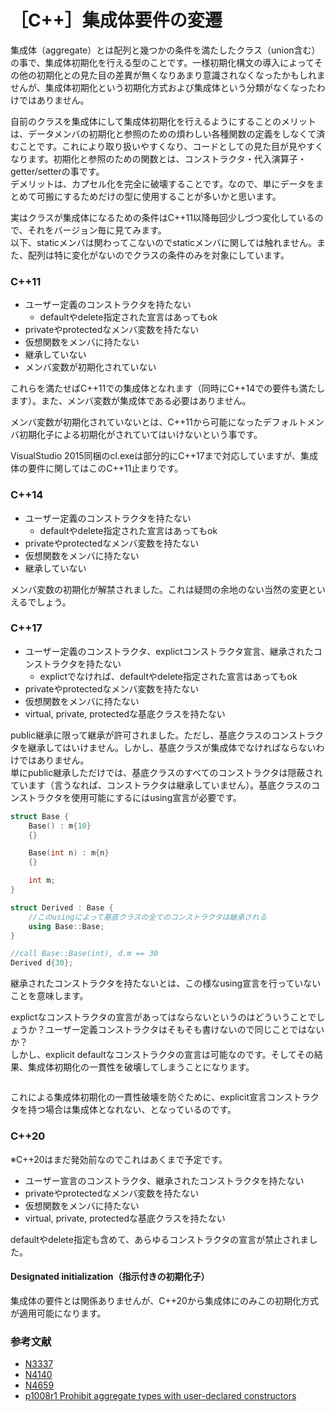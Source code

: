# ［C++］集成体要件の変遷
集成体（aggregate）とは配列と幾つかの条件を満たしたクラス（union含む）の事で、集成体初期化を行える型のことです。一様初期化構文の導入によってその他の初期化との見た目の差異が無くなりあまり意識されなくなったかもしれませんが、集成体初期化という初期化方式および集成体という分類がなくなったわけではありません。

自前のクラスを集成体にして集成体初期化を行えるようにすることのメリットは、データメンバの初期化と参照のための煩わしい各種関数の定義をしなくて済むことです。これにより取り扱いやすくなり、コードとしての見た目が見やすくなります。初期化と参照のための関数とは、コンストラクタ・代入演算子・getter/setterの事です。  
デメリットは、カプセル化を完全に破壊することです。なので、単にデータをまとめて可搬にするためだけの型に使用することが多いかと思います。

実はクラスが集成体になるための条件はC++11以降毎回少しづつ変化しているので、それをバージョン毎に見てみます。  
以下、staticメンバは関わってこないのでstaticメンバに関しては触れません。また、配列は特に変化がないのでクラスの条件のみを対象にしています。

### C++11
- ユーザー定義のコンストラクタを持たない
  - defaultやdelete指定された宣言はあってもok
- privateやprotectedなメンバ変数を持たない
- 仮想関数をメンバに持たない
- 継承していない
- メンバ変数が初期化されていない

これらを満たせばC++11での集成体となれます（同時にC++14での要件も満たします）。また、メンバ変数が集成体である必要はありません。

メンバ変数が初期化されていないとは、C++11から可能になったデフォルトメンバ初期化子による初期化がされていてはいけないという事です。

VisualStudio 2015同梱のcl.exeは部分的にC++17まで対応していますが、集成体の要件に関してはこのC++11止まりです。

### C++14
- ユーザー定義のコンストラクタを持たない
  - defaultやdelete指定された宣言はあってもok
- privateやprotectedなメンバ変数を持たない
- 仮想関数をメンバに持たない
- 継承していない

メンバ変数の初期化が解禁されました。これは疑問の余地のない当然の変更といえるでしょう。

### C++17
- ユーザー定義のコンストラクタ、explictコンストラクタ宣言、継承されたコンストラクタを持たない
  - explictでなければ、defaultやdelete指定された宣言はあってもok
- privateやprotectedなメンバ変数を持たない
- 仮想関数をメンバに持たない
- virtual, private, protectedな基底クラスを持たない

public継承に限って継承が許可されました。ただし、基底クラスのコンストラクタを継承してはいけません。しかし、基底クラスが集成体でなければならないわけではありません。  
単にpublic継承しただけでは、基底クラスのすべてのコンストラクタは隠蔽されています（言うなれば、コンストラクタは継承していません）。基底クラスのコンストラクタを使用可能にするにはusing宣言が必要です。

``` cpp
struct Base {
    Base() : m{10}
    {}

    Base(int n) : m{n}
    {}

    int m;
}

struct Derived : Base {
    //このusingによって基底クラスの全てのコンストラクタは継承される
    using Base::Base;
}

//call Base::Base(int), d.m == 30
Derived d{30};
```
継承されたコンストラクタを持たないとは、この様なusing宣言を行っていないことを意味します。

explictなコンストラクタの宣言があってはならないというのはどういうことでしょうか？ユーザー定義コンストラクタはそもそも書けないので同じことではないか？  
しかし、explicit defaultなコンストラクタの宣言は可能なのです。そしてその結果、集成体初期化の一貫性を破壊してしまうことになります。

``` cpp
```
これによる集成体初期化の一貫性破壊を防ぐために、explicit宣言コンストラクタを持つ場合は集成体となれない、となっているのです。

### C++20
※C++20はまだ発効前なのでこれはあくまで予定です。

- ユーザー宣言のコンストラクタ、継承されたコンストラクタを持たない
- privateやprotectedなメンバ変数を持たない
- 仮想関数をメンバに持たない
- virtual, private, protectedな基底クラスを持たない

defaultやdelete指定も含めて、あらゆるコンストラクタの宣言が禁止されました。

#### Designated initialization（指示付きの初期化子）
集成体の要件とは関係ありませんが、C++20から集成体にのみこの初期化方式が適用可能になります。

### 参考文献
- [N3337](https://timsong-cpp.github.io/cppwp/n3337/dcl.init.aggr)
- [N4140](https://timsong-cpp.github.io/cppwp/n4140/dcl.init.aggr)
- [N4659](https://timsong-cpp.github.io/cppwp/n4659/dcl.init.aggr)
- [p1008r1 Prohibit aggregate types with user-declared constructors](http://www.open-std.org/jtc1/sc22/wg21/docs/papers/2018/p1008r1.pdf)